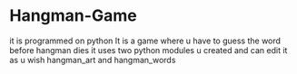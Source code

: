 # Hangman-Game

it is programmed on python
It is a game where u have to guess the word before hangman dies 
it uses two python modules u created and can edit it as u wish hangman_art and hangman_words
